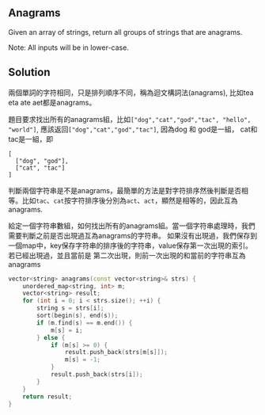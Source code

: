 ## Anagrams 

Given an array of strings, return all groups of strings that are anagrams.

Note: All inputs will be in lower-case.

## Solution

兩個單詞的字符相同，只是排列順序不同，稱為迴文構詞法(anagrams), 比如tea eta ate aet都是anagrams。

題目要求找出所有的anagrams組，比如`["dog","cat","god","tac", "hello", "world"]`, 應該返回`["dog","cat","god","tac"]`,
因為dog 和 god是一組， cat和tac是一組，即

```
[
  ["dog", "god"],
  ["cat", "tac"]
]
```

判斷兩個字符串是不是anagrams，最簡單的方法是對字符排序然後判斷是否相等。比如`tac`、`cat`按字符排序後分別為`act`、`act`，顯然是相等的，因此互為anagrams.

給定一個字符串數組，如何找出所有的anagrams組。當一個字符串處理時，我們需要判斷之前是否出現過互為anagrams的字符串。
如果沒有出現過，我們保存到一個map中，key保存字符串的排序後的字符串，value保存第一次出現的索引。若已經出現過，並且當前是
第二次出現，則前一次出現的和當前的字符串互為anagrams

```cpp
vector<string> anagrams(const vector<string>& strs) {
	unordered_map<string, int> m;
	vector<string> result;
	for (int i = 0; i < strs.size(); ++i) {
		string s = strs[i];
		sort(begin(s), end(s));
		if (m.find(s) == m.end()) {
			m[s] = i;
		} else {
			if (m[s] >= 0) {
				result.push_back(strs[m[s]]);
				m[s] = -1;
			}
			result.push_back(strs[i]);
		}
	}
	return result;
}
```
